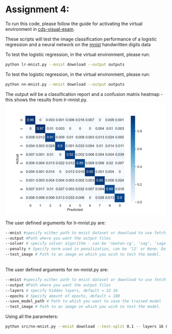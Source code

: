 # Assignment 4:


To run this code, please follow the guide for activating the virtual environment in [cds-visual-exam](https://github.com/Guscode/cds-visual-exam).

These scripts will test the image classification performance of a logistic regression and a neural network on the [mnist](https://ieeexplore.ieee.org/abstract/document/6296535?casa_token=-GU8K4SuW7sAAAAA:7YB1ZytBmMwkvA3OWTY6vLe1RRqzDr_mFsSQ0QNCBURmDDBnSD4yaafJErVpXXk0G3WpRkZF8sk) handwritten digits data

To test the logistic regression, in the virtual environment, please run:
```bash
python lr-mnist.py --mnist download --output outputs 
```

To test the logistic regression, in the virtual environment, please run:
```bash
python nn-mnist.py --mnist download --output outputs 
```

The output will be a classification report and a confusion matrix heatmap - this shows the results from lr-mnist.py.
<a href="https://github.com/Guscode/cds-visual-exam-2021">
    <img src="/Assignment_4/outputs/heatmap.png" alt="Logo" width="500" height="350">
</a>

The user defined arguments for lr-mnist.py are:

```bash
--mnist #specify either path to mnist dataset or download to use fetch_openml to download the whole dataset
--output #Path where you want the output files
--solver # specify solver algorithm - can be 'newton-cg', ‘sag’, ‘saga’ and ‘lbfgs’. default='saga'.
--penalty # Specify norm used in penalization, can be 'l2' or None. Default=None.
--test_image # Path to an image on which you wish to test the model.
 
```


The user defined arguments for nn-mnist.py are:
```bash
--mnist #specify either path to mnist dataset or download to use fetch_openml to download the whole dataset
--output #Path where you want the output files
--layers # specify hidden layers, default = 32 16
--epochs # Specify amount of epochs, default = 100
--save_model_path # Path to which you want to save the trained model
--test_image # Path to an image on which you wish to test the model.
```


Using all the parameters:
```bash
python src/nn-mnist.py --mnist download --test-split 0.1 -- layers 16 8 --test_image test.png --output outputs --save_model_path outputs
```
